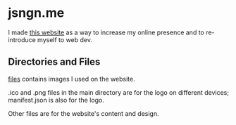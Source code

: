 # jsngn.me

I made [this website](jsngn.me/) as a way to increase my online presence and to re-introduce myself to web dev.

## Directories and Files

[files](https://github.com/jsngn/jsngn.me/tree/gh-pages/files) contains images I used on the website.

.ico and .png files in the main directory are for the logo on different devices; manifest.json is also for the logo.

Other files are for the website's content and design.
